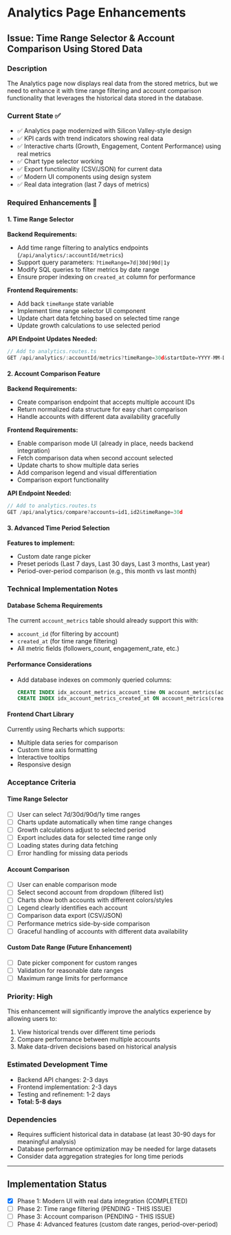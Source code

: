 # Analytics Page Enhancements

## Issue: Time Range Selector & Account Comparison Using Stored Data

### Description
The Analytics page now displays real data from the stored metrics, but we need to enhance it with time range filtering and account comparison functionality that leverages the historical data stored in the database.

### Current State ✅
- ✅ Analytics page modernized with Silicon Valley-style design
- ✅ KPI cards with trend indicators showing real data
- ✅ Interactive charts (Growth, Engagement, Content Performance) using real metrics
- ✅ Chart type selector working
- ✅ Export functionality (CSV/JSON) for current data
- ✅ Modern UI components using design system
- ✅ Real data integration (last 7 days of metrics)

### Required Enhancements 🚧

#### 1. Time Range Selector
**Backend Requirements:**
- Add time range filtering to analytics endpoints (`/api/analytics/:accountId/metrics`)
- Support query parameters: `?timeRange=7d|30d|90d|1y`
- Modify SQL queries to filter metrics by date range
- Ensure proper indexing on `created_at` column for performance

**Frontend Requirements:**
- Add back `timeRange` state variable
- Implement time range selector UI component  
- Update chart data fetching based on selected time range
- Update growth calculations to use selected period

**API Endpoint Updates Needed:**
```typescript
// Add to analytics.routes.ts
GET /api/analytics/:accountId/metrics?timeRange=30d&startDate=YYYY-MM-DD&endDate=YYYY-MM-DD
```

#### 2. Account Comparison Feature
**Backend Requirements:**
- Create comparison endpoint that accepts multiple account IDs
- Return normalized data structure for easy chart comparison
- Handle accounts with different data availability gracefully

**Frontend Requirements:**
- Enable comparison mode UI (already in place, needs backend integration)
- Fetch comparison data when second account selected
- Update charts to show multiple data series
- Add comparison legend and visual differentiation
- Comparison export functionality

**API Endpoint Needed:**
```typescript
// Add to analytics.routes.ts
GET /api/analytics/compare?accounts=id1,id2&timeRange=30d
```

#### 3. Advanced Time Period Selection
**Features to implement:**
- Custom date range picker
- Preset periods (Last 7 days, Last 30 days, Last 3 months, Last year)
- Period-over-period comparison (e.g., this month vs last month)

### Technical Implementation Notes

#### Database Schema Requirements
The current `account_metrics` table should already support this with:
- `account_id` (for filtering by account)
- `created_at` (for time range filtering)
- All metric fields (followers_count, engagement_rate, etc.)

#### Performance Considerations
- Add database indexes on commonly queried columns:
  ```sql
  CREATE INDEX idx_account_metrics_account_time ON account_metrics(account_id, created_at);
  CREATE INDEX idx_account_metrics_created_at ON account_metrics(created_at);
  ```

#### Frontend Chart Library
Currently using Recharts which supports:
- Multiple data series for comparison
- Custom time axis formatting
- Interactive tooltips
- Responsive design

### Acceptance Criteria

#### Time Range Selector
- [ ] User can select 7d/30d/90d/1y time ranges
- [ ] Charts update automatically when time range changes
- [ ] Growth calculations adjust to selected period
- [ ] Export includes data for selected time range only
- [ ] Loading states during data fetching
- [ ] Error handling for missing data periods

#### Account Comparison  
- [ ] User can enable comparison mode
- [ ] Select second account from dropdown (filtered list)
- [ ] Charts show both accounts with different colors/styles
- [ ] Legend clearly identifies each account
- [ ] Comparison data export (CSV/JSON)
- [ ] Performance metrics side-by-side comparison
- [ ] Graceful handling of accounts with different data availability

#### Custom Date Range (Future Enhancement)
- [ ] Date picker component for custom ranges
- [ ] Validation for reasonable date ranges
- [ ] Maximum range limits for performance

### Priority: High
This enhancement will significantly improve the analytics experience by allowing users to:
1. View historical trends over different time periods
2. Compare performance between multiple accounts
3. Make data-driven decisions based on historical analysis

### Estimated Development Time
- Backend API changes: 2-3 days
- Frontend implementation: 2-3 days  
- Testing and refinement: 1-2 days
- **Total: 5-8 days**

### Dependencies
- Requires sufficient historical data in database (at least 30-90 days for meaningful analysis)
- Database performance optimization may be needed for large datasets
- Consider data aggregation strategies for long time periods

---

## Implementation Status
- [x] Phase 1: Modern UI with real data integration (COMPLETED)
- [ ] Phase 2: Time range filtering (PENDING - THIS ISSUE)
- [ ] Phase 3: Account comparison (PENDING - THIS ISSUE)  
- [ ] Phase 4: Advanced features (custom date ranges, period-over-period)